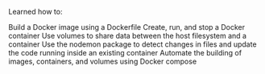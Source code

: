 Learned how to:

Build a Docker image using a Dockerfile
Create, run, and stop a Docker container
Use volumes to share data between the host filesystem and a container
Use the nodemon package to detect changes in files and update the code running inside an existing container
Automate the building of images, containers, and volumes using Docker compose
